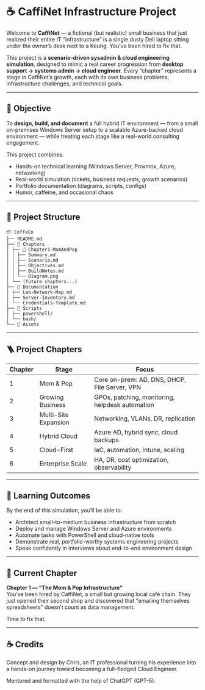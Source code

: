 # ☕ CaffiNet Infrastructure Project

Welcome to **CaffiNet** — a fictional (but realistic) small business that just realized their entire IT “infrastructure” is a single dusty Dell laptop sitting under the owner’s desk next to a Keurig. You’ve been hired to fix that.

This project is a **scenario-driven sysadmin & cloud engineering simulation**, designed to mimic a real career progression from **desktop support → systems admin → cloud engineer**. Every “chapter” represents a stage in CaffiNet’s growth, each with its own business problems, infrastructure challenges, and technical goals.

---

## 🎯 Objective

To **design, build, and document** a full hybrid IT environment — from a small on-premises Windows Server setup to a scalable Azure-backed cloud environment — while treating each stage like a real-world consulting engagement.

This project combines:
- Hands-on technical learning (Windows Server, Proxmox, Azure, networking)
- Real-world simulation (tickets, business requests, growth scenarios)
- Portfolio documentation (diagrams, scripts, configs)
- Humor, caffeine, and occasional chaos

---

## 🧱 Project Structure

```
📦 CoffeCo
├── README.md
├── 📁 Chapters
│ ├── 📁 Chapter1-MomAndPop
│ │ ├── Summary.md
│ │ ├── Scenario.md
│ │ ├── Objectives.md
│ │ ├── BuildNotes.md
│ │ └── Diagram.png
│ └── (future chapters...)
├── 📁 Documentation
│ ├── Lab-Network-Map.md
│ ├── Server-Inventory.md
│ └── Credentials-Template.md
├── 📁 Scripts
│ ├── powershell/
│ └── bash/
└── 📁 Assets
```

---

## 🪜 Project Chapters

| Chapter | Stage | Focus |
|----------|--------|--------|
| 1 | Mom & Pop | Core on-prem: AD, DNS, DHCP, File Server, VPN |
| 2 | Growing Business | GPOs, patching, monitoring, helpdesk automation |
| 3 | Multi-Site Expansion | Networking, VLANs, DR, replication |
| 4 | Hybrid Cloud | Azure AD, hybrid sync, cloud backups |
| 5 | Cloud-First | IaC, automation, Intune, scaling |
| 6 | Enterprise Scale | HA, DR, cost optimization, observability |

---

## 🧠 Learning Outcomes

By the end of this simulation, you’ll be able to:
- Architect small-to-medium business infrastructure from scratch  
- Deploy and manage Windows Server and Azure environments  
- Automate tasks with PowerShell and cloud-native tools  
- Demonstrate real, portfolio-worthy systems engineering projects  
- Speak confidently in interviews about end-to-end environment design  

---

## 🚀 Current Chapter
**Chapter 1 — “The Mom & Pop Infrastructure”**  
You’ve been hired by CaffiNet, a small but growing local café chain. They just opened their second shop and discovered that "emailing themselves spreadsheets" doesn’t count as data management.

Time to fix that.

---

## ☕ Credits
Concept and design by Chris, an IT professional turning his experience into a hands-on journey toward becoming a full-fledged Cloud Engineer.

Mentored and formatted with the help of ChatGPT (GPT-5).
